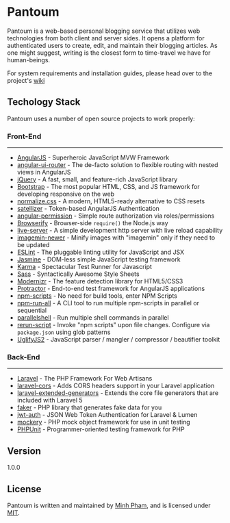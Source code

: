 **Pantoum**
============

Pantoum is a web-based personal blogging service that utilizes web technologies from both client and server sides. It opens a platform for authenticated users to create, edit, and maintain their blogging articles. As one might suggest, writing is the closest form to time-travel we have for human-beings.

For system requirements and installation guides, please head over to the project's [wiki](https://github.com/tachymetre/pantoum/wiki)

## Techology Stack

Pantoum uses a number of open source projects to work properly:

### **Front-End**
---

* [AngularJS][an] - Superheroic JavaScript MVW Framework
* [angular-ui-router][an-u] - The de-facto solution to flexible routing with nested views in AngularJS
* [jQuery][jq] - A fast, small, and feature-rich JavaScript library 
* [Bootstrap][bt] - The most popular HTML, CSS, and JS framework for developing responsive on the web
* [normalize.css][nc] - A modern, HTML5-ready alternative to CSS resets
* [satellizer][sz] - Token-based AngularJS Authentication
* [angular-permission][ap] - Simple route authorization via roles/permissions
* [Browserify][br] - Browser-side `require()` the Node.js way
* [live-server][lv] - A simple development http server with live reload capability
* [imagemin-newer][in] - Minify images with "imagemin" only if they need to be updated
* [ESLint][es] - The pluggable linting utility for JavaScript and JSX
* [Jasmine][jm] - DOM-less simple JavaScript testing framework 
* [Karma][km] - Spectacular Test Runner for Javascript
* [Sass][ss] - Syntactically Awesome Style Sheets
* [Modernizr][mz] - The feature detection library for HTML5/CSS3
* [Protractor][pt] - End-to-end test framework for AngularJS applications
* [npm-scripts][ns] - No need for build tools, enter NPM Scripts
* [npm-run-all][nra] - A CLI tool to run multiple npm-scripts in parallel or sequential
* [parallelshell][ps] - Run multiple shell commands in parallel
* [rerun-script][rs] - Invoke "npm scripts" upon file changes. Configure via `package.json` using glob patterns
* [UglifyJS2][ujs2] - JavaScript parser / mangler / compressor / beautifier toolkit

### **Back-End**
---

* [Laravel][la] - The PHP Framework For Web Artisans
* [laravel-cors][la-c] - Adds CORS headers support in your Laravel application
* [laravel-extended-generators][la-gn] - Extends the core file generators that are included with Laravel 5 
* [faker][fa] - PHP library that generates fake data for you
* [jwt-auth][jwt] - JSON Web Token Authentication for Laravel & Lumen
* [mockery][mo] - PHP mock object framework for use in unit testing
* [PHPUnit][pu] - Programmer-oriented testing framework for PHP

## Version
1.0.0

## License

Pantoum is written and maintained by [Minh Pham](https://github.com/tachymetre), and is licensed under [MIT](https://opensource.org/licenses/MIT).

[//]: # (These are reference links used in the body of this note and get stripped out when the markdown processor does its job. http://stackoverflow.com/questions/4823468/store-comments-in-markdown-syntax)

[an]: <https://angularjs.org/>
[an-u]: <https://github.com/angular-ui/ui-router>
[jq]: <https://jquery.com/>
[bt]: <http://getbootstrap.com/>
[nc]: <https://necolas.github.io/normalize.css/>
[sz]: <https://github.com/sahat/satellizer>
[ap]: <https://github.com/Narzerus/angular-permission>
[br]: <http://browserify.org/>
[lv]: <https://github.com/tapio/live-server>
[in]: <https://github.com/paulcpederson/imagemin-newer>
[es]: <http://eslint.org/>
[jm]: <https://github.com/jasmine/jasmine>
[km]: <https://karma-runner.github.io/0.13/index.html>
[ss]: <http://sass-lang.com/>
[mz]: <https://modernizr.com/>
[pt]: <https://angular.github.io/protractor/#/>
[ns]: <https://medium.freecodecamp.com/why-i-left-gulp-and-grunt-for-npm-scripts-3d6853dd22b8#.bcfyapjob>
[nra]: <https://github.com/mysticatea/npm-run-all>
[ps]: <https://github.com/keithamus/parallelshell>
[rs]: <https://github.com/wilmoore/rerun-script>
[ujs2]: <https://github.com/mishoo/UglifyJS2>
[la]: <https://laravel.com/>
[la-c]: <https://github.com/barryvdh/laravel-cors>
[la-gn]: <https://github.com/laracasts/Laravel-5-Generators-Extended>
[fa]: <https://github.com/fzaninotto/Faker>
[jwt]: <https://github.com/tymondesigns/jwt-auth>
[mo]: <https://github.com/padraic/mockery>
[pu]: <https://phpunit.de/>
